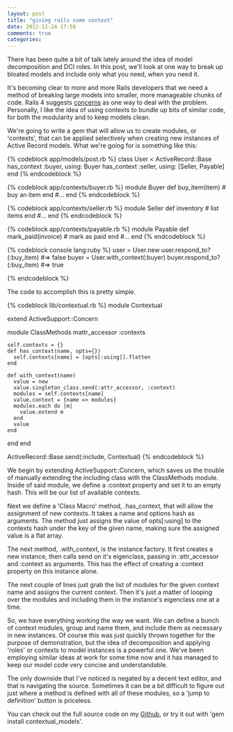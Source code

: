 ```yaml
---
layout: post
title: "giving rails some context"
date: 2012-12-24 17:59
comments: true
categories: 
---
```


There has been quite a bit of talk lately around the idea of model decomposition and DCI roles.  In this post, we'll look at one way to break up bloated models and include only what you need, when you need it.

<!--more-->

It's becoming clear to more and more Rails developers that we need a method of breaking large models into smaller, more manageable chunks of code.
Rails 4 suggests [concerns](https://gist.github.com/1014971) as one way to deal with the problem.  Personally, I like the idea of using contexts to bundle
up bits of similar code, for both the modularity and to keep models clean.

We're going to write a gem that will allow us to create modules, or 'contexts', that can be applied selectively when creating new instances of Active Record models.
What we're going for is something like this:

{% codeblock app/models/post.rb %}
class User < ActiveRecord::Base
  has_context :buyer, using: Buyer
  has_context :seller, using: [Seller, Payable]
end
{% endcodeblock %}

{% codeblock app/contexts/buyer.rb %}
module Buyer
  def buy_item(item)
    # buy an item
  end
  #...
end
{% endcodeblock %}

{% codeblock app/contexts/seller.rb %}
module Seller
  def inventory
    # list items
  end
  #...
end
{% endcodeblock %}


{% codeblock app/contexts/payable.rb %}
module Payable
  def mark_paid(invoice)
    # mark as paid
  end
  #...
end
{% endcodeblock %}

{% codeblock console lang:ruby %}
user = User.new
user.respond_to?(:buy_item)       #=> false
buyer = User.with_context(:buyer)
buyer.respond_to?(:buy_item)      #=> true

{% endcodeblock %}

The code to accomplish this is pretty simple.

{% codeblock lib/contextual.rb %}
module Contextual

  extend ActiveSupport::Concern

  module ClassMethods
    mattr_accessor :contexts

    self.contexts = {}
    def has_context(name, opts={})
      self.contexts[name] = [opts[:using]].flatten
    end

    def with_context(name)
      value = new
      value.singleton_class.send(:attr_accessor, :context)
      modules = self.contexts[name]
      value.context = {name => modules}
      modules.each do |m|
        value.extend m
      end
      value
    end
  end
end

ActiveRecord::Base.send(:include, Contextual)
{% endcodeblock %}

We begin by extending ActiveSupport::Concern, which saves us the trouble of manually extending the including class with the ClassMethods module.
Inside of said module, we define a :context property and set it to an empty hash.  This will be our list of available contexts.

Next we define a 'Class Macro' method, .has_context, that will allow the assignment of new contexts.  It takes a name and options hash as arguments.
The method just assigns the value of opts[:using] to the contexts hash under the key of the given name, making sure the assigned value is a flat array.

The next method, .with_context, is the instance factory.  It first creates a new instance, then calls send on it's eigenclass, passing in :attr_accessor and :context as arguments.
This has the effect of creating a :context property on this instance alone.

The next couple of lines just grab the list of modules for the given context name and assigns the current context.  Then it's just a matter of looping over the modules and including them in the instance's eigenclass one at a time.

So, we have everything working the way we want.  We can define a bunch of context modules, group and name them, and include them as necessary in new instances.  Of course this was just quickly thrown together for the purpose of demonstration, but the idea of decomposition and applying 'roles' or contexts to model instances is a powerful one.
We've been employing similar ideas at work for some time now and it has managed to keep our model code very concise and understandable.

The only downside that I've noticed is negated by a decent text editor, and that is navigating the source.  Sometimes it can be a bit difficult to figure out just where a method is defined with all of these modules, so a 'jump to definition' button is priceless.

You can check out the full source code on my [Github](https://github.com/jmartin2683/contextual), or try it out with 'gem install contextual_models'.



